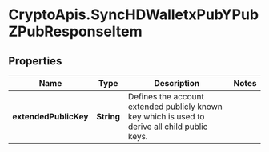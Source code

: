 # CryptoApis.SyncHDWalletxPubYPubZPubResponseItem

## Properties

Name | Type | Description | Notes
------------ | ------------- | ------------- | -------------
**extendedPublicKey** | **String** | Defines the account extended publicly known key which is used to derive all child public keys. | 


